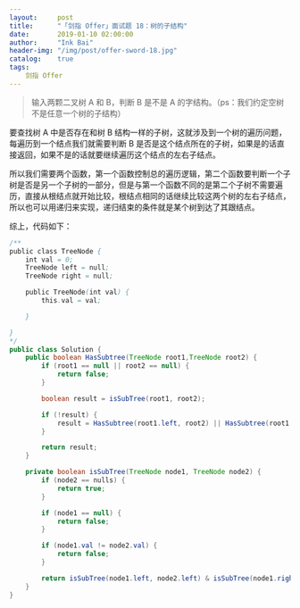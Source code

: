 ```yaml
---
layout:     post
title:      "「剑指 Offer」面试题 18：树的子结构"
date:       2019-01-10 02:00:00
author:     "Ink Bai"
header-img: "/img/post/offer-sword-18.jpg"
catalog:    true
tags:
    剑指 Offer
---
```


> 输入两颗二叉树 A 和 B，判断 B 是不是 A 的字结构。（ps：我们约定空树不是任意一个树的子结构）

要查找树 A 中是否存在和树 B 结构一样的子树，这就涉及到一个树的遍历问题，每遍历到一个结点我们就需要判断 B 是否是这个结点所在的子树，如果是的话直接返回，如果不是的话就要继续遍历这个结点的左右子结点。

所以我们需要两个函数，第一个函数控制总的遍历逻辑，第二个函数要判断一个子树是否是另一个子树的一部分，但是与第一个函数不同的是第二个子树不需要遍历，直接从根结点就开始比较，根结点相同的话继续比较这两个树的左右子结点，所以也可以用递归来实现，递归结束的条件就是某个树到达了其跟结点。

综上，代码如下：

```java
/**
public class TreeNode {
    int val = 0;
    TreeNode left = null;
    TreeNode right = null;

    public TreeNode(int val) {
        this.val = val;

    }

}
*/
public class Solution {
    public boolean HasSubtree(TreeNode root1,TreeNode root2) {
        if (root1 == null || root2 == null) {
            return false;
        }

        boolean result = isSubTree(root1, root2);

        if (!result) {
            result = HasSubtree(root1.left, root2) || HasSubtree(root1.right, root2);
        }

        return result;
    }

    private boolean isSubTree(TreeNode node1, TreeNode node2) {
        if (node2 == nulls) {
            return true;
        }

        if (node1 == null) {
            return false;
        }

        if (node1.val != node2.val) {
            return false;
        }

        return isSubTree(node1.left, node2.left) & isSubTree(node1.right, node2.right);
    }
}
```
